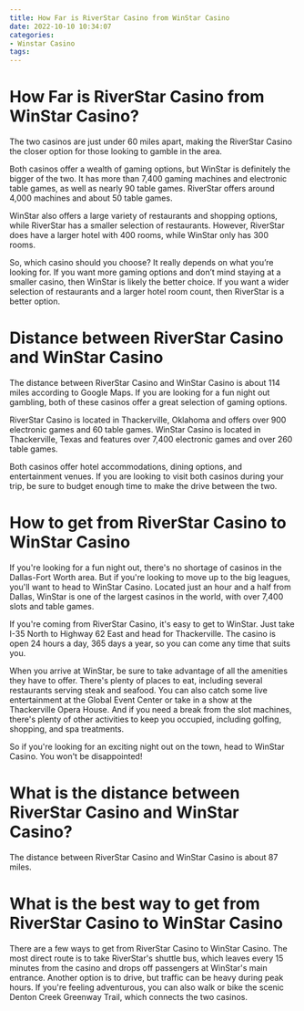 ```yaml
---
title: How Far is RiverStar Casino from WinStar Casino
date: 2022-10-10 10:34:07
categories:
- Winstar Casino
tags:
---
```



#  How Far is RiverStar Casino from WinStar Casino?

The two casinos are just under 60 miles apart, making the RiverStar Casino the closer option for those looking to gamble in the area.

Both casinos offer a wealth of gaming options, but WinStar is definitely the bigger of the two. It has more than 7,400 gaming machines and electronic table games, as well as nearly 90 table games. RiverStar offers around 4,000 machines and about 50 table games.

WinStar also offers a large variety of restaurants and shopping options, while RiverStar has a smaller selection of restaurants. However, RiverStar does have a larger hotel with 400 rooms, while WinStar only has 300 rooms.

So, which casino should you choose? It really depends on what you’re looking for. If you want more gaming options and don’t mind staying at a smaller casino, then WinStar is likely the better choice. If you want a wider selection of restaurants and a larger hotel room count, then RiverStar is a better option.

# Distance between RiverStar Casino and WinStar Casino

The distance between RiverStar Casino and WinStar Casino is about 114 miles according to Google Maps. If you are looking for a fun night out gambling, both of these casinos offer a great selection of gaming options.

RiverStar Casino is located in Thackerville, Oklahoma and offers over 900 electronic games and 60 table games. WinStar Casino is located in Thackerville, Texas and features over 7,400 electronic games and over 260 table games.

Both casinos offer hotel accommodations, dining options, and entertainment venues. If you are looking to visit both casinos during your trip, be sure to budget enough time to make the drive between the two.

#  How to get from RiverStar Casino to WinStar Casino

If you're looking for a fun night out, there's no shortage of casinos in the Dallas-Fort Worth area. But if you're looking to move up to the big leagues, you'll want to head to WinStar Casino. Located just an hour and a half from Dallas, WinStar is one of the largest casinos in the world, with over 7,400 slots and table games.

If you're coming from RiverStar Casino, it's easy to get to WinStar. Just take I-35 North to Highway 62 East and head for Thackerville. The casino is open 24 hours a day, 365 days a year, so you can come any time that suits you.

When you arrive at WinStar, be sure to take advantage of all the amenities they have to offer. There's plenty of places to eat, including several restaurants serving steak and seafood. You can also catch some live entertainment at the Global Event Center or take in a show at the Thackerville Opera House. And if you need a break from the slot machines, there's plenty of other activities to keep you occupied, including golfing, shopping, and spa treatments.

So if you're looking for an exciting night out on the town, head to WinStar Casino. You won't be disappointed!

#  What is the distance between RiverStar Casino and WinStar Casino? 

The distance between RiverStar Casino and WinStar Casino is about 87 miles.

#  What is the best way to get from RiverStar Casino to WinStar Casino

There are a few ways to get from RiverStar Casino to WinStar Casino. The most direct route is to take RiverStar's shuttle bus, which leaves every 15 minutes from the casino and drops off passengers at WinStar's main entrance. Another option is to drive, but traffic can be heavy during peak hours. If you're feeling adventurous, you can also walk or bike the scenic Denton Creek Greenway Trail, which connects the two casinos.